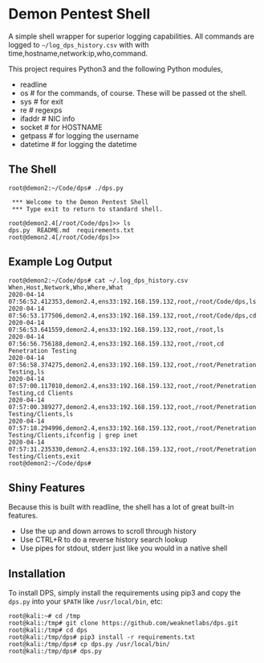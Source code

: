 # Demon Pentest Shell
A simple shell wrapper for superior logging capabilities. All commands are logged to ```~/log_dps_history.csv``` with with time,hostname,network:ip,who,command.

This project requires Python3 and the following Python modules,
* readline
* os # for the commands, of course. These will be passed ot the shell.
* sys # for exit
* re # regexps
* ifaddr # NIC info
* socket # for HOSTNAME
* getpass # for logging the username
* datetime # for logging the datetime

## The Shell
```
root@demon2:~/Code/dps# ./dps.py 

 *** Welcome to the Demon Pentest Shell
 *** Type exit to return to standard shell.

root@demon2.4[/root/Code/dps]>> ls
dps.py  README.md  requirements.txt
root@demon2.4[/root/Code/dps]>> 
```
## Example Log Output
```
root@demon2:~/Code/dps# cat ~/.log_dps_history.csv 
When,Host,Network,Who,Where,What
2020-04-14 07:56:52.412353,demon2.4,ens33:192.168.159.132,root,/root/Code/dps,ls
2020-04-14 07:56:53.177506,demon2.4,ens33:192.168.159.132,root,/root/Code/dps,cd
2020-04-14 07:56:53.641559,demon2.4,ens33:192.168.159.132,root,/root,ls
2020-04-14 07:56:56.756188,demon2.4,ens33:192.168.159.132,root,/root,cd Penetration Testing
2020-04-14 07:56:58.374275,demon2.4,ens33:192.168.159.132,root,/root/Penetration Testing,ls
2020-04-14 07:57:00.117010,demon2.4,ens33:192.168.159.132,root,/root/Penetration Testing,cd Clients
2020-04-14 07:57:00.389277,demon2.4,ens33:192.168.159.132,root,/root/Penetration Testing/Clients,ls
2020-04-14 07:57:18.294996,demon2.4,ens33:192.168.159.132,root,/root/Penetration Testing/Clients,ifconfig | grep inet
2020-04-14 07:57:31.235330,demon2.4,ens33:192.168.159.132,root,/root/Penetration Testing/Clients,exit
root@demon2:~/Code/dps#
```
## Shiny Features
Because this is built with readline, the shell has a lot of great built-in features. 
* Use the up and down arrows to scroll through history
* Use CTRL+R to do a reverse history search lookup
* Use pipes for stdout, stderr just like you would in a native shell

## Installation
To install DPS, simply install the requirements using pip3 and copy the ```dps.py``` into your ```$PATH``` like ```/usr/local/bin```, etc:
```
root@kali:~# cd /tmp
root@kali:/tmp# git clone https://github.com/weaknetlabs/dps.git
root@kali:/tmp# cd dps
root@kali:/tmp/dps# pip3 install -r requirements.txt
root@kali:/tmp/dps# cp dps.py /usr/local/bin/
root@kali:/tmp/dps# dps.py
```
